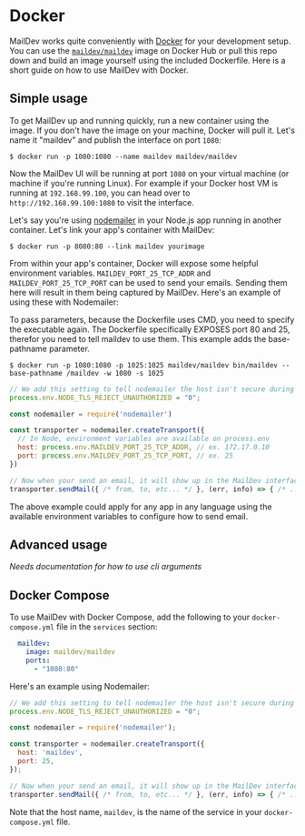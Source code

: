 # Docker

MailDev works quite conveniently with [Docker](https://www.docker.com/) for
your development setup. You can use the
[`maildev/maildev`](https://hub.docker.com/r/maildev/maildev)
image on Docker Hub or pull this repo down and build an image yourself using
the included Dockerfile. Here is a short guide on how to use MailDev with Docker.

## Simple usage

To get MailDev up and running quickly, run a new container using the image.
If you don't have the image on your machine, Docker will pull it. Let's name
it "maildev" and publish the interface on port `1080`:

```
$ docker run -p 1080:1080 --name maildev maildev/maildev
```

Now the MailDev UI will be running at port `1080` on your virtual machine
(or machine if you're running Linux). For example if your Docker host VM is
running at `192.168.99.100`, you can head over to `http://192.168.99.100:1080`
to visit the interface.

Let's say you're using [nodemailer](https://github.com/nodemailer/nodemailer)
in your Node.js app running in another container. Let's link your app's
container with MailDev:

```
$ docker run -p 8080:80 --link maildev yourimage
```

From within your app's container, Docker will expose some helpful environment
variables. `MAILDEV_PORT_25_TCP_ADDR` and `MAILDEV_PORT_25_TCP_PORT` can be
used to send your emails. Sending them here will result in them being captured
by MailDev. Here's an example of using these with Nodemailer:

To pass parameters, because the Dockerfile uses CMD, you need to specify the executable again.
The Dockerfile specifically EXPOSES port 80 and 25, therefor you need to tell maildev to use them.
This example adds the base-pathname parameter.

```
$ docker run -p 1080:1080 -p 1025:1025 maildev/maildev bin/maildev --base-pathname /maildev -w 1080 -s 1025
```


```js
// We add this setting to tell nodemailer the host isn't secure during dev
process.env.NODE_TLS_REJECT_UNAUTHORIZED = "0";

const nodemailer = require('nodemailer')

const transporter = nodemailer.createTransport({
  // In Node, environment variables are available on process.env
  host: process.env.MAILDEV_PORT_25_TCP_ADDR, // ex. 172.17.0.10
  port: process.env.MAILDEV_PORT_25_TCP_PORT, // ex. 25
})

// Now when your send an email, it will show up in the MailDev interface
transporter.sendMail({ /* from, to, etc... */ }, (err, info) => { /* ... */ });
```

The above example could apply for any app in any language using the available
environment variables to configure how to send email.

## Advanced usage

*Needs documentation for how to use cli arguments*

## Docker Compose

To use MailDev with Docker Compose, add the following to your
`docker-compose.yml` file in the `services` section:

```yaml
  maildev:
    image: maildev/maildev
    ports:
      - "1080:80"
```

Here's an example using Nodemailer:

```js
// We add this setting to tell nodemailer the host isn't secure during dev
process.env.NODE_TLS_REJECT_UNAUTHORIZED = "0";

const nodemailer = require('nodemailer');

const transporter = nodemailer.createTransport({
  host: 'maildev',
  port: 25,
});

// Now when your send an email, it will show up in the MailDev interface
transporter.sendMail({ /* from, to, etc... */ }, (err, info) => { /* ... */ });
```

Note that the host name, `maildev`, is the name of the service in your
`docker-compose.yml` file.
